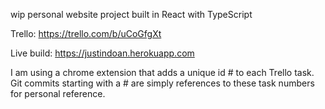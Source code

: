 wip personal website project built in React with TypeScript

Trello: https://trello.com/b/uCoGfgXt

Live build: https://justindoan.herokuapp.com

I am using a chrome extension that adds a unique id # to each Trello task. Git commits starting with a # are simply references to these task numbers for personal reference.